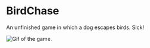 # BirdChase
An unfinished game in which a dog escapes birds. Sick!

![Gif of the game.](https://gyazo.com/e5fa8049feff5b7cd430f657202b781f)
